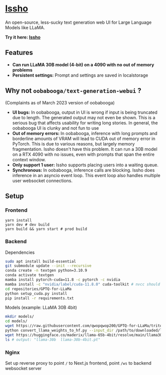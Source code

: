 # [Issho](https://issho.ai)

An open-source, less-sucky text generation web UI for Large Language Models like LLaMA.

**Try it here: [Issho](https://issho.ai)**

## Features

- **Can run LLaMA 30B model (4-bit) on a 4090 with no out of memory problems**
- **Persistent settings:** Prompt and settings are saved in localstorage

## Why not `oobabooga/text-generation-webui` ?

(Complaints as of March 2023 version of oobabooga)

- **UI bugs:** In oobabooga, output in UI is wrong if input is being truncated due to length. The generated output may not even be shown. This is a serious bug that affects usability for writing long stories. In general, the oobabooga UI is clunky and not fun to use
- **Out of memory errors:** In oobabooga, inference with long prompts and borderline amounts of VRAM will lead to CUDA out of memory error in PyTorch. This is due to various reasons, but largely memory fragmentation. Issho doesn't have this problem. It can run a 30B model on a RTX 4090 with no issues, even with prompts that span the entire context window.
- **Only support 1 user:** Issho supports placing users into a waiting queue.
- **Synchronous:** In oobabooga, inference calls are blocking. Issho does inference in an asyncio event loop. This event loop also handles multiple user websocket connections.

## Setup

### Frontend

```
yarn install
yarn dev # dev build
yarn build && yarn start # prod build
```

### Backend

Dependencies

```bash
sudo apt install build-essential
git submodule update --init --recursive
conda create -n textgen python=3.10.9
conda activate textgen
mamba install pytorch-cuda=11.8 -c pytorch -c nvidia
mamba install -c "nvidia/label/cuda-11.8.0" cuda-toolkit # nvcc should be version 11.8
cd repositories/GPTQ-for-LLaMa
python setup_cuda.py install
pip install -r requirements.txt
```

Models (example: LLaMA 30B 4bit)

```bash
mkdir models/
cd models/
wget https://raw.githubusercontent.com/qwopqwop200/GPTQ-for-LLaMa/triton/convert_llama_weights_to_hf.py
python convert_llama_weights_to_hf.py --input_dir /path/to/downloaded/llama/weights --model_size 30B --output_dir ./llama-30b
wget https://huggingface.co/maderix/llama-65b-4bit/resolve/main/llama30b-4bit.pt
ls # output: "llama-30b  llama-30b-4bit.pt"
```


### Nginx

Set up reverse proxy to point `/` to Next.js frontend, point `/ws` to backend websocket server
